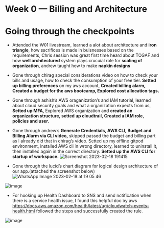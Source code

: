 # Week 0 — Billing and Architecture

# Going through the checkpoints

- Attended the W01 livestream, learned a alot about architecture and **iron triangle**, how sacrifices is made in buisnesses based on the requirements, Chris session was great first time heard about TOGAF and how **well architectured** system plays crucuial role for **scaling of organization**, andrew taught how to make **napkin designs**
- Gone through chirag special considerations video on how to check your bills and usage, how to check the consumption of your free tier. **Setted up billing preferences** on my aws account, **Created billing alarm, Created a budget for the aws bootcamp, Explored cost allocation tags.**
- Gone through ashish’s AWS oraganization’s and IAM tutorial, learned about cloud security goals and what a organization expects from us, **Setted up MFA**, Explored AWS organization and **created an organization structure, setted up cloudtrail, Created a IAM role, policies and user.**
- Gone through andrew’s ****Generate Credentials, AWS CLI, Budget and Billing Alarm via CLI video,**** skipped passed the budget and billing part as I already did that in chirag’s video. Setted up my offline gitpod environment, installed AWS cli in wrong directory, learned to uninstall it, then installed again in the correct directory. ******************************Setted up the AWS CLI for startup of workspace.******************************
![Screenshot 2023-02-18 191415](https://user-images.githubusercontent.com/95615776/219869281-a4c714b5-02fb-4267-bd17-125402e60ddc.png)

- Gone through the lucid’s chart diagram for logical design architecture of our app.(attached the screenshot below)
![WhatsApp Image 2023-02-18 at 19 05 46](https://user-images.githubusercontent.com/95615776/219868971-b7c79181-6d55-4b52-9a14-f1fbf15f6e90.jpg)

![image](https://user-images.githubusercontent.com/95615776/219869245-d659eba9-c1d8-45c0-bebc-325e05895f76.png)


- For hooking up Health Dashboard to SNS and send notification when there is a service health issue, I found this helpful doc by aws
https://docs.aws.amazon.com/health/latest/ug/cloudwatch-events-health.html
followed the steps and successfully created the rule.

![image](https://user-images.githubusercontent.com/95615776/219870575-c2af51a8-d312-4936-9de6-77c7a6db04fd.png)

